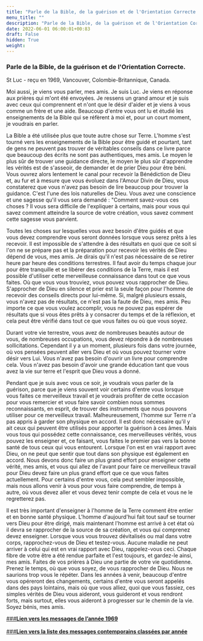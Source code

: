 ```yaml
---
title: "Parle de la Bible, de la guérison et de l'Orientation Correcte."
menu_title: ""
description: "Parle de la Bible, de la guérison et de l'Orientation Correcte."
date: 2022-06-01 06:00:01+00:83
draft: False
hidden: True
weight:
---
```

### Parle de la Bible, de la guérison et de l'Orientation Correcte.

St Luc - reçu en 1969, Vancouver, Colombie-Britannique, Canada.

Moi aussi, je viens vous parler, mes amis. Je suis Luc. Je viens en réponse aux prières qui m'ont été envoyées. Je ressens un grand amour et je suis avec ceux qui comprennent et n'ont que le désir d'aider et je viens à vous comme un frère et une aide. Beaucoup d'entre vous ont lu et étudié les enseignements de la Bible qui se réfèrent à moi et, pour un court moment, je voudrais en parler.

La Bible a été utilisée plus que toute autre chose sur Terre. L'homme s'est tourné vers les enseignements de la Bible pour être guidé et pourtant, tant de gens ne peuvent pas trouver de véritables conseils dans ce livre parce que beaucoup des écrits ne sont pas authentiques, mes amis. Le moyen le plus sûr de trouver une guidance directe, le moyen le plus sûr d'apprendre les vérités est de s'asseoir, de demander et de prier Dieu pour être béni. Vous ouvrez alors lentement le canal pour recevoir la Bénédiction de Dieu et, au fur et à mesure que vous évoluez dans l'Amour Divin de Dieu, vous constaterez que vous n'avez pas besoin de lire beaucoup pour trouver la guidance. C'est l'une des lois naturelles de Dieu. Vous avez une conscience et une sagesse qu'il vous sera  demandé : "Comment savez-vous ces choses ? Il vous sera difficile de l'expliquer à certains, mais pour vous qui savez comment atteindre la source de votre création, vous savez comment cette sagesse vous parvient.

Toutes les choses sur lesquelles vous avez besoin d'être guidés et que vous devez comprendre vous seront données lorsque vous serez prêts à les recevoir. Il est impossible de s'attendre à des résultats en quoi que ce soit si l'on ne se prépare pas et la préparation pour recevoir les vérités de Dieu dépend de vous, mes amis. Je dirais qu'il n'est pas nécessaire de se retirer heure par heure des conditions terrestres. Il faut avoir du temps chaque jour pour être tranquille et se libérer des conditions de la Terre, mais il est possible d'utiliser cette merveilleuse connaissance dans tout ce que vous faites. Où que vous vous trouviez, vous pouvez vous rapprocher de Dieu. S'approcher de Dieu en silence et prier est la seule façon pour l'homme de recevoir des conseils directs pour lui-même. Si, malgré plusieurs essais, vous n'avez pas de résultats, ce n'est pas la faute de Dieu, mes amis. Peu importe ce que vous voulez accomplir, vous ne pouvez pas espérer de résultats que si vous êtes prêts à y consacrer du temps et de la réflexion, et cela peut être vérifié dans tout ce que vous faites ou où que vous soyez.

Durant votre vie terrestre, vous avez de nombreuses beautés autour de vous, de nombreuses occupations, vous devez répondre à de nombreuses sollicitations. Cependant il y a un moment, plusieurs fois dans votre journée, où vos pensées peuvent aller vers Dieu et où vous pouvez tourner votre désir vers Lui. Vous n'avez pas besoin d'ouvrir un livre pour comprendre cela. Vous n'avez pas besoin d'avoir une grande éducation tant que vous avez la vie sur terre et l'esprit que Dieu vous a donné.

Pendant que je suis avec vous ce soir, je voudrais vous parler de la guérison, parce que je viens souvent voir certains d'entre vous lorsque vous faites ce merveilleux travail et je voudrais profiter de cette occasion pour vous remercier et vous faire savoir combien nous sommes reconnaissants, en esprit, de trouver des instruments que nous pouvons utiliser pour ce merveilleux travail. Malheureusement, l'homme sur Terre n'a pas appris à garder son physique en accord. Il est donc nécessaire qu'il y ait ceux qui peuvent être utilisés pour apporter la guérison à ces âmes. Mais vous tous qui possédez cette connaissance, ces merveilleuses vérités, vous pouvez les enseigner et, ce faisant, vous faites le premier pas vers la bonne santé de tous ceux qui vous entourent. Lorsque l'on est en vrai rapport avec Dieu, on ne peut que sentir que tout dans son physique est également en accord. Nous devons donc faire un plus grand effort pour enseigner cette vérité, mes amis, et vous qui allez de l'avant pour faire ce merveilleux travail pour Dieu devez faire un plus grand effort que ce que vous faites actuellement. Pour certains d'entre vous, cela peut sembler impossible, mais nous allons venir à vous pour vous faire comprendre, de temps à autre, où vous devez aller et vous devez tenir compte de cela et vous ne le regretterez pas.

Il est très important d'enseigner à l'homme de la Terre comment être entier et en bonne santé physique. L'homme d'aujourd'hui fait tout sauf se tourner vers Dieu pour être dirigé, mais maintenant l'homme est arrivé à cet état où il devra se rapprocher de la source de sa création, et vous qui comprenez devez enseigner. Lorsque vous vous trouvez dévitalisés ou mal dans votre corps, rapprochez-vous de Dieu et testez-vous. Aucune maladie ne peut arriver à celui qui est en vrai rapport avec Dieu, rappelez-vous ceci. Chaque fibre de votre être a été rendue parfaite et l'est toujours, et gardez-le ainsi, mes amis. Faites de vos prières à Dieu une partie de votre vie quotidienne. Prenez le temps, où que vous soyez, de vous rapprocher de Dieu. Nous ne saurions trop vous le répéter. Dans les années à venir, beaucoup d'entre vous opéreront des changements, certains d'entre vous seront appelés dans des pays lointains, mais où que vous alliez, quoi que vous fassiez, ces simples vérités de Dieu vous aideront, vous guideront et vous rendront forts, mais surtout, elles vous aideront à progresser sur le chemin de la vie. Soyez bénis, mes amis.

[###**Lien vers les messages de l’année 1969**](/fr-contemporary-messages/fr-contemporary-messages-by-date-order/fr-contemporary-messages-1969/)
<br>
<br>
[###**Lien vers la liste des messages contemporains classées par année**](/fr-contemporary-messages/fr-contemporary-messages-by-date-order/)
